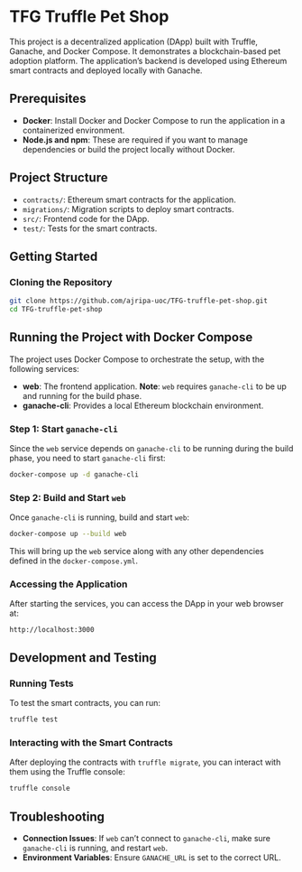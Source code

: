 
# TFG Truffle Pet Shop

This project is a decentralized application (DApp) built with Truffle, Ganache, and Docker Compose. It demonstrates a blockchain-based pet adoption platform. The application’s backend is developed using Ethereum smart contracts and deployed locally with Ganache.

## Prerequisites

- **Docker**: Install Docker and Docker Compose to run the application in a containerized environment.
- **Node.js and npm**: These are required if you want to manage dependencies or build the project locally without Docker.

## Project Structure

- `contracts/`: Ethereum smart contracts for the application.
- `migrations/`: Migration scripts to deploy smart contracts.
- `src/`: Frontend code for the DApp.
- `test/`: Tests for the smart contracts.

## Getting Started

### Cloning the Repository

```bash
git clone https://github.com/ajripa-uoc/TFG-truffle-pet-shop.git
cd TFG-truffle-pet-shop
```

## Running the Project with Docker Compose

The project uses Docker Compose to orchestrate the setup, with the following services:

- **web**: The frontend application. **Note**: `web` requires `ganache-cli` to be up and running for the build phase.
- **ganache-cli**: Provides a local Ethereum blockchain environment.

### Step 1: Start `ganache-cli`

Since the `web` service depends on `ganache-cli` to be running during the build phase, you need to start `ganache-cli` first:

```bash
docker-compose up -d ganache-cli
```

### Step 2: Build and Start `web`

Once `ganache-cli` is running, build and start `web`:

```bash
docker-compose up --build web
```

This will bring up the `web` service along with any other dependencies defined in the `docker-compose.yml`.

### Accessing the Application

After starting the services, you can access the DApp in your web browser at:

```
http://localhost:3000
```

## Development and Testing

### Running Tests

To test the smart contracts, you can run:

```bash
truffle test
```

### Interacting with the Smart Contracts

After deploying the contracts with `truffle migrate`, you can interact with them using the Truffle console:

```bash
truffle console
```

## Troubleshooting

- **Connection Issues**: If `web` can’t connect to `ganache-cli`, make sure `ganache-cli` is running, and restart `web`.
- **Environment Variables**: Ensure `GANACHE_URL` is set to the correct URL.
